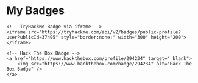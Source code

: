 <!DOCTYPE html>
<html lang="en">
<head>
    <meta charset="UTF-8">
    <meta name="viewport" content="width=device-width, initial-scale=1.0">
    <title>Badges</title>
</head>
<body>
    <h1>My Badges</h1>

    <!-- TryHackMe Badge via iframe -->
    <iframe src="https://tryhackme.com/api/v2/badges/public-profile?userPublicId=37405" style="border:none;" width="300" height="200"></iframe>

    <!-- Hack The Box Badge -->
    <a href="https://www.hackthebox.com/profile/294234" target="_blank">
        <img src="https://www.hackthebox.com/badge/294234" alt="Hack The Box Badge" />
    </a>

</body>
</html>
